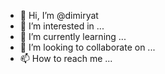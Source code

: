 - 👋 Hi, I’m @dimiryat
- 👀 I’m interested in ...
- 🌱 I’m currently learning ...
- 💞️ I’m looking to collaborate on ...
- 📫 How to reach me ...

<!---
dimiryat/dimiryat is a ✨ special ✨ repository because its `README.md` (this file) appears on your GitHub profile.
You can click the Preview link to take a look at your changes.
--->
